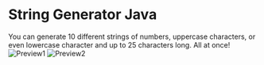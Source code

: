 # String Generator Java
You can generate 10 different strings of numbers, uppercase characters, or even lowercase character and up to 25 characters long. All at once!
![Preview1](https://user-images.githubusercontent.com/87214398/135761803-580cfd20-e855-4ce7-81da-44644a1e06b1.png)
![Preview2](https://user-images.githubusercontent.com/87214398/135761813-7bbd9c8b-9a88-4cdd-86f6-d8e2257cdfa7.png)
